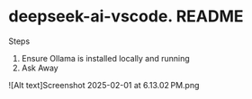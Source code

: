 # deepseek-ai-vscode. README

Steps

1. Ensure Ollama is installed locally and running
2. Ask Away

![Alt text]Screenshot 2025-02-01 at 6.13.02 PM.png